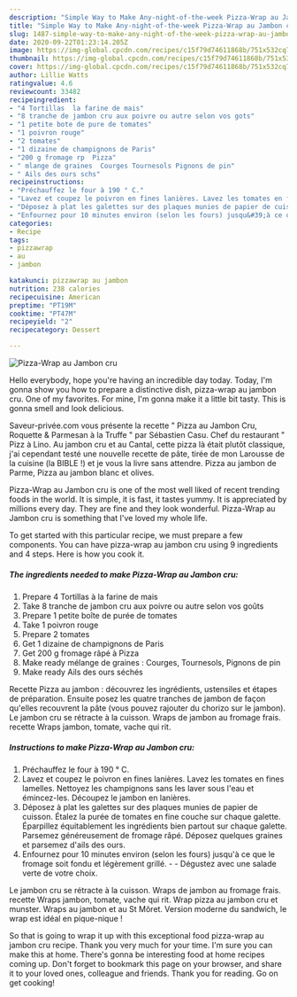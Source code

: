 ```yaml
---
description: "Simple Way to Make Any-night-of-the-week Pizza-Wrap au Jambon cru"
title: "Simple Way to Make Any-night-of-the-week Pizza-Wrap au Jambon cru"
slug: 1487-simple-way-to-make-any-night-of-the-week-pizza-wrap-au-jambon-cru
date: 2020-09-22T01:23:14.205Z
image: https://img-global.cpcdn.com/recipes/c15f79d74611868b/751x532cq70/pizza-wrap-au-jambon-cru-photo-principale-de-la-recette.jpg
thumbnail: https://img-global.cpcdn.com/recipes/c15f79d74611868b/751x532cq70/pizza-wrap-au-jambon-cru-photo-principale-de-la-recette.jpg
cover: https://img-global.cpcdn.com/recipes/c15f79d74611868b/751x532cq70/pizza-wrap-au-jambon-cru-photo-principale-de-la-recette.jpg
author: Lillie Watts
ratingvalue: 4.6
reviewcount: 33482
recipeingredient:
- "4 Tortillas  la farine de mais"
- "8 tranche de jambon cru aux poivre ou autre selon vos gots"
- "1 petite bote de pure de tomates"
- "1 poivron rouge"
- "2 tomates"
- "1 dizaine de champignons de Paris"
- "200 g fromage rp  Pizza"
- " mlange de graines  Courges Tournesols Pignons de pin"
- " Ails des ours schs"
recipeinstructions:
- "Préchauffez le four à 190 ° C."
- "Lavez et coupez le poivron en fines lanières. Lavez les tomates en fines lamelles. Nettoyez les champignons sans les laver sous l&#39;eau et émincez-les. Découpez le jambon en lanières."
- "Déposez à plat les galettes sur des plaques munies de papier de cuisson. Étalez la purée de tomates en fine couche sur chaque galette. Éparpillez équitablement les ingrédients bien partout sur chaque galette. Parsemez généreusement de fromage râpé. Déposez quelques graines et parsemez d&#39;ails des ours."
- "Enfournez pour 10 minutes environ (selon les fours) jusqu&#39;à ce que le fromage soit fondu et légèrement grillé.  Dégustez avec une salade verte de votre choix."
categories:
- Recipe
tags:
- pizzawrap
- au
- jambon

katakunci: pizzawrap au jambon 
nutrition: 238 calories
recipecuisine: American
preptime: "PT19M"
cooktime: "PT47M"
recipeyield: "2"
recipecategory: Dessert

---
```



![Pizza-Wrap au Jambon cru](https://img-global.cpcdn.com/recipes/c15f79d74611868b/751x532cq70/pizza-wrap-au-jambon-cru-photo-principale-de-la-recette.jpg)

Hello everybody, hope you're having an incredible day today. Today, I'm gonna show you how to prepare a distinctive dish, pizza-wrap au jambon cru. One of my favorites. For mine, I'm gonna make it a little bit tasty. This is gonna smell and look delicious.

Saveur-privée.com vous présente la recette &#34; Pizza au Jambon Cru, Roquette &amp; Parmesan à la Truffe &#34; par Sébastien Casu. Chef du restaurant &#34; Pizz à Lino. Au jambon cru et au Cantal, cette pizza là était plutôt classique, j&#39;ai cependant testé une nouvelle recette de pâte, tirée de mon Larousse de la cuisine (la BIBLE !) et je vous la livre sans attendre. Pizza au jambon de Parme, Pizza au jambon blanc et olives.

Pizza-Wrap au Jambon cru is one of the most well liked of recent trending foods in the world. It is simple, it is fast, it tastes yummy. It is appreciated by millions every day. They are fine and they look wonderful. Pizza-Wrap au Jambon cru is something that I've loved my whole life.


To get started with this particular recipe, we must prepare a few components. You can have pizza-wrap au jambon cru using 9 ingredients and 4 steps. Here is how you cook it.

<!--inarticleads1-->

##### The ingredients needed to make Pizza-Wrap au Jambon cru:

1. Prepare 4 Tortillas à la farine de mais
1. Take 8 tranche de jambon cru aux poivre ou autre selon vos goûts
1. Prepare 1 petite boîte de purée de tomates
1. Take 1 poivron rouge
1. Prepare 2 tomates
1. Get 1 dizaine de champignons de Paris
1. Get 200 g fromage râpé à Pizza
1. Make ready  mélange de graines : Courges, Tournesols, Pignons de pin
1. Make ready  Ails des ours séchés


Recette Pizza au jambon : découvrez les ingrédients, ustensiles et étapes de préparation. Ensuite posez les quatre tranches de jambon de façon qu&#39;elles recouvrent la pâte (vous pouvez rajouter du chorizo sur le jambon). Le jambon cru se rétracte à la cuisson. Wraps de jambon au fromage frais. recette Wraps jambon, tomate, vache qui rit. 

<!--inarticleads2-->

##### Instructions to make Pizza-Wrap au Jambon cru:

1. Préchauffez le four à 190 ° C.
1. Lavez et coupez le poivron en fines lanières. Lavez les tomates en fines lamelles. Nettoyez les champignons sans les laver sous l&#39;eau et émincez-les. Découpez le jambon en lanières.
1. Déposez à plat les galettes sur des plaques munies de papier de cuisson. Étalez la purée de tomates en fine couche sur chaque galette. Éparpillez équitablement les ingrédients bien partout sur chaque galette. Parsemez généreusement de fromage râpé. Déposez quelques graines et parsemez d&#39;ails des ours.
1. Enfournez pour 10 minutes environ (selon les fours) jusqu&#39;à ce que le fromage soit fondu et légèrement grillé. -  - Dégustez avec une salade verte de votre choix.


Le jambon cru se rétracte à la cuisson. Wraps de jambon au fromage frais. recette Wraps jambon, tomate, vache qui rit. Wrap pizza au jambon cru et munster. Wraps au jambon et au St Môret. Version moderne du sandwich, le wrap est idéal en pique-nique ! 

So that is going to wrap it up with this exceptional food pizza-wrap au jambon cru recipe. Thank you very much for your time. I'm sure you can make this at home. There's gonna be interesting food at home recipes coming up. Don't forget to bookmark this page on your browser, and share it to your loved ones, colleague and friends. Thank you for reading. Go on get cooking!
